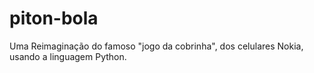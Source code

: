 # piton-bola
Uma Reimaginação do famoso "jogo da cobrinha", dos celulares Nokia, usando a linguagem Python.
